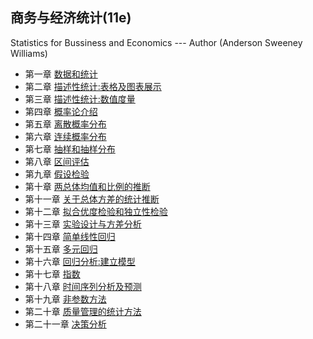 ## 商务与经济统计(11e)
  Statistics for Bussiness and Economics --- Author (Anderson Sweeney Williams)

  * 第一章 [数据和统计](https://github.com/walkerqiao/walkman/blob/master/docs/da/sfbe/chapter_01.md)
  * 第二章 [描述性统计:表格及图表展示](https://github.com/walkerqiao/walkman/blob/master/docs/da/sfbe/chapter_02.md)
  * 第三章 [描述性统计:数值度量](https://github.com/walkerqiao/walkman/blob/master/docs/da/sfbe/chapter_03.md)
  * 第四章 [概率论介绍](https://github.com/walkerqiao/walkman/blob/master/docs/da/sfbe/chapter_04.md)
  * 第五章 [离散概率分布](https://github.com/walkerqiao/walkman/blob/master/docs/da/sfbe/chapter_05.md)
  * 第六章 [连续概率分布](https://github.com/walkerqiao/walkman/blob/master/docs/da/sfbe/chapter_06.md)
  * 第七章 [抽样和抽样分布](https://github.com/walkerqiao/walkman/blob/master/docs/da/sfbe/chapter_07.md)
  * 第八章 [区间评估](https://github.com/walkerqiao/walkman/blob/master/docs/da/sfbe/chapter_08.md)
  * 第九章 [假设检验](https://github.com/walkerqiao/walkman/blob/master/docs/da/sfbe/chapter_09.md)
  * 第十章 [两总体均值和比例的推断](https://github.com/walkerqiao/walkman/blob/master/docs/da/sfbe/chapter_10.md)
  * 第十一章 [关于总体方差的统计推断](https://github.com/walkerqiao/walkman/blob/master/docs/da/sfbe/chapter_11.md)
  * 第十二章 [拟合优度检验和独立性检验](https://github.com/walkerqiao/walkman/blob/master/docs/da/sfbe/chapter_12.md)
  * 第十三章 [实验设计与方差分析](https://github.com/walkerqiao/walkman/blob/master/docs/da/sfbe/chapter_13.md)
  * 第十四章 [简单线性回归](https://github.com/walkerqiao/walkman/blob/master/docs/da/sfbe/chapter_14.md)
  * 第十五章 [多元回归](https://github.com/walkerqiao/walkman/blob/master/docs/da/sfbe/chapter_15.md)
  * 第十六章 [回归分析:建立模型](https://github.com/walkerqiao/walkman/blob/master/docs/da/sfbe/chapter_16.md)
  * 第十七章 [指数](https://github.com/walkerqiao/walkman/blob/master/docs/da/sfbe/chapter_17.md)
  * 第十八章 [时间序列分析及预测](https://github.com/walkerqiao/walkman/blob/master/docs/da/sfbe/chapter_18.md)
  * 第十九章 [非参数方法](https://github.com/walkerqiao/walkman/blob/master/docs/da/sfbe/chapter_19.md)
  * 第二十章 [质量管理的统计方法](https://github.com/walkerqiao/walkman/blob/master/docs/da/sfbe/chapter_20.md)
  * 第二十一章 [决策分析](https://github.com/walkerqiao/walkman/blob/master/docs/da/sfbe/chapter_21.md)
